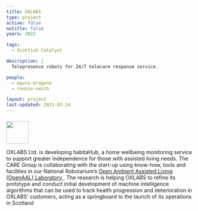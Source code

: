 ```yaml
---
title: OXLABS
type: project
active: false
notitle: false
years: 2022

tags:
  - Scottish Catalyst

description: |
  Telepresence robots for 24/7 telecare response service.

people:
  - mauro-dragone
  - ronnie-smith

layout: project
last-updated: 2021-03-24
---
```


<img style="padding-top:5pt;" src="https://care.hw.ac.uk/img/logos/oxlabs.png" height="60pt">


<p>
OXLABS Ltd. is developing habitaHub, a home wellbeing monitoring service to support greater independence for those with assisted living needs. The CARE Group is collaborating with the start-up using know-how, tools and facilities in our National Robotarium’s <a href="http://openaal.com">Open Ambient Assisted Living (OpenAAL) Laboratory </a>. The research is helping OXLABS to refine its prototype and conduct initial development of machine intelligence algorithms that can be used to track health progression and deterioration in OXLABS’ customers, acting as a springboard to the launch of its operations in Scotland
</p>
